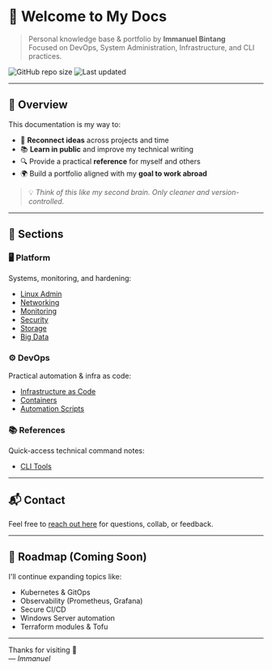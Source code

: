 # 👋 Welcome to My Docs

> Personal knowledge base & portfolio by **Immanuel Bintang**  
> Focused on DevOps, System Administration, Infrastructure, and CLI practices.

![GitHub repo size](https://img.shields.io/github/repo-size/immanuelbint/immanuelbint.github.io?style=flat-square)
![Last updated](https://img.shields.io/badge/last_update-June_2025-blue?style=flat-square)

---

## 🧭 Overview

This documentation is my way to:

- 🧠 **Reconnect ideas** across projects and time
- 📚 **Learn in public** and improve my technical writing
- 🔍 Provide a practical **reference** for myself and others
- 🌍 Build a portfolio aligned with my **goal to work abroad**

> 💡 *Think of this like my second brain. Only cleaner and version-controlled.*

---

## 🔧 Sections

### 🖥️ Platform
Systems, monitoring, and hardening:
- [Linux Admin](/platform/linux-admin/)
- [Networking](/platform/networking/)
- [Monitoring](/platform/monitoring/)
- [Security](/platform/security/)
- [Storage](/platform/storage/)
- [Big Data](/platform/bigdata/)

### ⚙️ DevOps
Practical automation & infra as code:
- [Infrastructure as Code](/devops/iac/)
- [Containers](/devops/containers/)
- [Automation Scripts](/devops/automation/)

### 📚 References
Quick-access technical command notes:
- [CLI Tools](/references/cli-tools/)

---

## 📬 Contact

Feel free to [reach out here](/contact/) for questions, collab, or feedback.

---

## 🔭 Roadmap (Coming Soon)

I'll continue expanding topics like:

- Kubernetes & GitOps
- Observability (Prometheus, Grafana)
- Secure CI/CD
- Windows Server automation
- Terraform modules & Tofu

---

Thanks for visiting 🙌  
— *Immanuel*